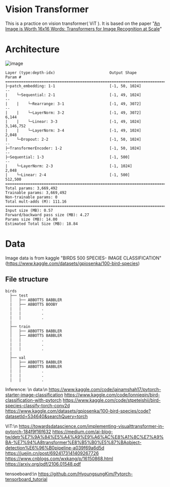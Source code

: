 # Vision Transformer

This is a practice on vision transformer( ViT ).
It is based on the paper "[An Image is Worth 16x16 Words: Transformers for Image Recognition at Scale](https://arxiv.org/pdf/2010.11929.pdf)"

# Architecture
![image](https://user-images.githubusercontent.com/63143667/225532733-a77220d1-2be3-4203-a6a7-bf15cd714a9b.png)
```
Layer (type:depth-idx)                        Output Shape              Param #
===============================================================================================
├─patch_embedding: 1-1                        [-1, 50, 1024]            --
|    └─Sequential: 2-1                        [-1, 49, 1024]            --
|    |    └─Rearrange: 3-1                    [-1, 49, 3072]            --
|    |    └─LayerNorm: 3-2                    [-1, 49, 3072]            6,144
|    |    └─Linear: 3-3                       [-1, 49, 1024]            3,146,752
|    |    └─LayerNorm: 3-4                    [-1, 49, 1024]            2,048
|    └─Dropout: 2-2                           [-1, 50, 1024]            --
├─TransformerEncoder: 1-2                     [-1, 50, 1024]            --
├─Sequential: 1-3                             [-1, 500]                 --
|    └─LayerNorm: 2-3                         [-1, 1024]                2,048
|    └─Linear: 2-4                            [-1, 500]                 512,500
===============================================================================================
Total params: 3,669,492
Trainable params: 3,669,492
Non-trainable params: 0
Total mult-adds (M): 111.16
===============================================================================================
Input size (MB): 0.57
Forward/backward pass size (MB): 4.27
Params size (MB): 14.00
Estimated Total Size (MB): 18.84
```
# Data
Image data is from kaggle "BIRDS 500 SPECIES- IMAGE CLASSIFICATION"(https://www.kaggle.com/datasets/gpiosenka/100-bird-species)
## File structure
```
birds
  ├── test
  │   ├── ABBOTTS BABBLER
  |   ├── ABBOTTS BOOBY
  |   |         .
  |   |         .
  |   |         .
  |
  ├── train
  │   ├── ABBOTTS BABBLER
  │   ├── ABBOTTS BABBLER
  |   |         .
  |   |         .
  |   |         .
  |
  ├── val
  │   ├── ABBOTTS BABBLER
  │   ├── ABBOTTS BABBLER
  |   |         .
  |   |         .
  |   |         .
```

Inference: \\n
data:\\n
https://www.kaggle.com/code/jainamshah17/pytorch-starter-image-classification
https://www.kaggle.com/code/lonnieqin/bird-classification-with-pytorch
https://www.kaggle.com/code/stpeteishii/bird-species-classify-torch-conv2d
https://www.kaggle.com/datasets/gpiosenka/100-bird-species/code?datasetId=534640&searchQuery=torch

ViT:\n
https://towardsdatascience.com/implementing-visualttransformer-in-pytorch-184f9f16f632
https://medium.com/ai-blog-tw/detr%E7%9A%84%E5%A4%A9%E9%A6%AC%E8%A1%8C%E7%A9%BA-%E7%94%A8transformer%E8%B5%B0%E5%87%BAobject-detection%E6%96%B0pipeline-a039f69a6d5d
https://juejin.cn/post/6924173141409267726
https://www.cnblogs.com/wxkang/p/16150868.html
https://arxiv.org/pdf/2106.01548.pdf

tensoeboard:\n
https://github.com/HyoungsungKim/Pytorch-tensorboard_tutorial





